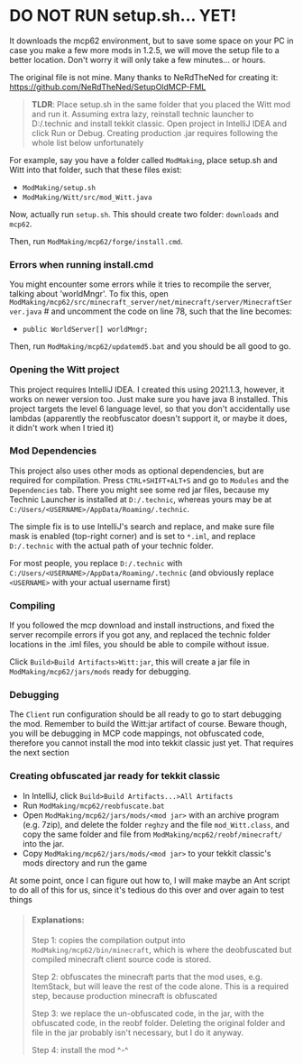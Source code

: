 # DO NOT RUN setup.sh... YET!
It downloads the mcp62 environment, but to save some space on your PC in case you
make a few more mods in 1.2.5, we will move the setup file to a better location. 
Don't worry it will only take a few minutes... or hours.

The original file is not mine. Many thanks to NeRdTheNed for creating it: https://github.com/NeRdTheNed/SetupOldMCP-FML

>**TLDR**: Place setup.sh in the same folder that you placed the Witt mod and run it. Assuming extra lazy, 
> reinstall technic launcher to D:/.technic and install tekkit classic. Open project in IntelliJ 
> IDEA and click Run or Debug. Creating production .jar requires following the whole list below unfortunately

For example, say you have a folder called `ModMaking`, place setup.sh and Witt into that folder, such that these files exist:
- `ModMaking/setup.sh`
- `ModMaking/Witt/src/mod_Witt.java`

Now, actually run `setup.sh`. This should create two folder: `downloads` and `mcp62`.

Then, run `ModMaking/mcp62/forge/install.cmd`.

### Errors when running install.cmd
You might encounter some errors while it tries to recompile the server, talking about 'worldMngr'.
To fix this, open `ModMaking/mcp62/src/minecraft_server/net/minecraft/server/MinecraftServer.java` #
and uncomment the code on line 78, such that the line becomes:
- `public WorldServer[] worldMngr;` 
  
Then, run `ModMaking/mcp62/updatemd5.bat` and you should be all good to go.

### Opening the Witt project
This project requires IntelliJ IDEA. I created this using 2021.1.3, however, it works on newer version too.
Just make sure you have java 8 installed. This project targets the level 6 language level, so that you don't
accidentally use lambdas (apparently the reobfuscator doesn't support it, or maybe it does, it didn't work when I tried it)

### Mod Dependencies
This project also uses other mods as optional dependencies, but are required for compilation. 
Press `CTRL+SHIFT+ALT+S` and go to `Modules` and the `Dependencies` tab. There you might see some red
jar files, because my Technic Launcher is installed at `D:/.technic`, whereas yours
may be at `C:/Users/<USERNAME>/AppData/Roaming/.technic`.

The simple fix is to use IntelliJ's search and replace, and make sure file mask is enabled (top-right corner) and is set to `*.iml`, and
replace `D:/.technic` with the actual path of your technic folder. 

For most people, you replace `D:/.technic` with `C:/Users/<USERNAME>/AppData/Roaming/.technic` (and obviously replace `<USERNAME>` with your actual username first)

### Compiling
If you followed the mcp download and install instructions, and fixed the server recompile errors if you got any,
and replaced the technic folder locations in the .iml files, you should be able to compile without issue.

Click `Build>Build Artifacts>Witt:jar`, this will create a jar file in `ModMaking/mcp62/jars/mods` ready for debugging.

### Debugging
The `Client` run configuration should be all ready to go to start debugging the mod. Remember to build the Witt:jar artifact of course. 
Beware though, you will be debugging in MCP code mappings, not obfuscated code, therefore you cannot install the 
mod into tekkit classic just yet. That requires the next section

### Creating obfuscated jar ready for tekkit classic
- In IntelliJ, click `Build>Build Artifacts...>All Artifacts`
- Run `ModMaking/mcp62/reobfuscate.bat`
- Open `ModMaking/mcp62/jars/mods/<mod jar>` with an archive program (e.g. 7zip), and delete the folder `reghzy` and the file `mod_Witt.class`, and copy the same folder and file from `ModMaking/mcp62/reobf/minecraft/` into the jar.
- Copy `ModMaking/mcp62/jars/mods/<mod jar>` to your tekkit classic's mods directory and run the game

At some point, once I can figure out how to, I will make maybe an Ant script to do all of this for us, since it's tedious do this over and over again to test things

> #### Explanations:
> Step 1: copies the compilation output into `ModMaking/mcp62/bin/minecraft`, which is where the deobfuscated but compiled minecraft client source code is stored.
> 
> Step 2: obfuscates the minecraft parts that the mod uses, e.g. ItemStack, but will leave the rest of the code alone. This is a required step, because production minecraft is obfuscated
> 
> Step 3: we replace the un-obfuscated code, in the jar, with the obfuscated code, in the reobf folder. Deleting the original folder and file in the jar probably isn't necessary, but I do it anyway.
> 
> Step 4: install the mod ^-^